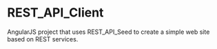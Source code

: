 # REST_API_Client
AngularJS project that uses REST_API_Seed to create a simple web site based on REST services.
